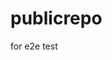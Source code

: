 # publicrepo
for e2e test







































































































































































































































































































































































































































































































































































































































































































































































































































































































































































































































































































































































































































































































































































































































































































